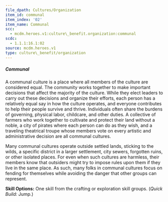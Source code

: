 ```yaml
---
file_dpath: Cultures/Organization
item_id: communal
item_index: '02'
item_name: Communal
scc:
  - mcdm.heroes.v1:culture\_benefit.organization:communal
scdc:
  - 1.1.1:16.1:02
source: mcdm.heroes.v1
type: culture\_benefit/organization
---
```


##### Communal

A communal culture is a place where all members of the culture are considered equal. The community works together to make important decisions that affect the majority of the culture. While they elect leaders to carry out these decisions and organize their efforts, each person has a relatively equal say in how the culture operates, and everyone contributes to help their people survive and thrive. Individuals often share the burdens of governing, physical labor, childcare, and other duties. A collective of farmers who work together to cultivate and protect their land without a noble, a city of pirates where each person can do as they wish, and a traveling theatrical troupe whose members vote on every artistic and administrative decision are all communal cultures.

Many communal cultures operate outside settled lands, sticking to the wilds, a specific district in a larger settlement, city sewers, forgotten ruins, or other isolated places. For even when such cultures are harmless, their members know that outsiders might try to impose rules upon them if they live in the same place. As such, many folks in communal cultures focus on fending for themselves while avoiding the danger that other groups can represent.

**Skill Options:** One skill from the crafting or exploration skill groups. (*Quick Build:* Jump.)
